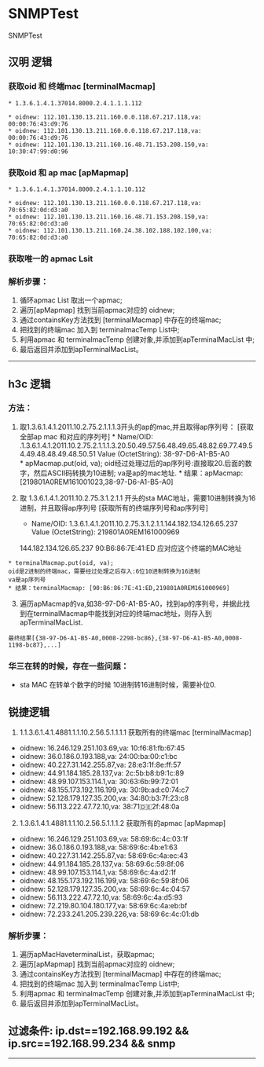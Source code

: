 # SNMPTest
SNMPTest


##  汉明 逻辑

### 获取oid  和  终端mac  [terminalMacmap]
	* 1.3.6.1.4.1.37014.8000.2.4.1.1.1.112

	* oidnew: 112.101.130.13.211.160.0.0.118.67.217.118,va: 00:00:76:43:d9:76
	* oidnew: 112.101.130.13.211.160.0.0.118.67.217.118,va: 00:00:76:43:d9:76
	* oidnew: 112.101.130.13.211.160.16.48.71.153.208.150,va: 10:30:47:99:d0:96

### 获取oid 和 ap mac   [apMapmap]
	* 1.3.6.1.4.1.37014.8000.2.4.1.1.10.112

	* oidnew: 112.101.130.13.211.160.0.0.118.67.217.118,va: 70:65:82:0d:d3:a0
	* oidnew: 112.101.130.13.211.160.16.48.71.153.208.150,va: 70:65:82:0d:d3:a0
	* oidnew: 112.101.130.13.211.160.24.38.102.188.102.100,va: 70:65:82:0d:d3:a0

###  获取唯一的 apmac Lsit
	
### 解析步骤：
 1. 循环apmac List 取出一个apmac;
 2. 遍历[apMapmap] 找到当前apmac对应的 oidnew;
 3. 通过containsKey方法找到 [terminalMacmap] 中存在的终端mac;
 4. 把找到的终端mac 加入到 terminalmacTemp List中;
 5. 利用apmac 和 terminalmacTemp 创建对象,并添加到apTerminalMacList 中;
 6. 最后返回并添加到apTerminalMacList。 

***

## h3c 逻辑

### 方法：
  1. 取1.3.6.1.4.1.2011.10.2.75.2.1.1.1.3开头的ap的mac,并且取得ap序列号：   [获取全部ap mac 和对应的序列号]
    * Name/OID: .1.3.6.1.4.1.2011.10.2.75.2.1.1.1.3.20.50.49.57.56.48.49.65.48.82.69.77.49.54.49.48.48.49.48.50.51
      Value (OctetString): 38-97-D6-A1-B5-A0    
    * apMacmap.put(oid, va);
      oid经过处理过后的ap序列号:直接取20.后面的数字，然后ASCII码转换为10进制;
      va是ap的mac地址.
    * 结果：apMacmap:   [219801A0REM161001023,38-97-D6-A1-B5-A0]
 
  2. 取 1.3.6.1.4.1.2011.10.2.75.3.1.2.1.1 开头的sta MAC地址，需要10进制转换为16进制，并且取得ap序列号  [获取所有的终端序列号和ap序列号]
     * Name/OID: 1.3.6.1.4.1.2011.10.2.75.3.1.2.1.1.144.182.134.126.65.237
      Value (OctetString): 219801A0REM161000969

      144.182.134.126.65.237     90:B6:86:7E:41:ED   应对应这个终端的MAC地址

    * terminalMacmap.put(oid, va);    
    oid是2进制的终端mac，需要经过处理之后存入:6位10进制转换为16进制
    va是ap序列号
    * 结果：terminalMacmap: [90:B6:86:7E:41:ED,219801A0REM161000969]

   3. 遍历apMacmap的va,如38-97-D6-A1-B5-A0，找到ap的序列号，并据此找到在terminalMacmap中能找到对应的终端mac地址，则存入到apTerminalMacList.

    最终结果[{38-97-D6-A1-B5-A0,0008-2298-bc86},{38-97-D6-A1-B5-A0,0008-1198-bc87},...]


  ### 华三在转的时候，存在一些问题：
  * sta MAC 在转单个数字的时候 10进制转16进制时候，需要补位0.


## 锐捷逻辑

1. 1.1.3.6.1.4.1.4881.1.1.10.2.56.5.1.1.1.1  获取所有的终端mac  [terminalMacmap]

  * oidnew: 16.246.129.251.103.69,va: 10:f6:81:fb:67:45
  * oidnew: 36.0.186.0.193.188,va: 24:00:ba:00:c1:bc
  * oidnew: 40.227.31.142.255.87,va: 28:e3:1f:8e:ff:57
  * oidnew: 44.91.184.185.28.137,va: 2c:5b:b8:b9:1c:89
  * oidnew: 48.99.107.153.114.1,va: 30:63:6b:99:72:01
  * oidnew: 48.155.173.192.116.199,va: 30:9b:ad:c0:74:c7
  * oidnew: 52.128.179.127.35.200,va: 34:80:b3:7f:23:c8
  * oidnew: 56.113.222.47.72.10,va: 38:71:de:2f:48:0a

2. 1.3.6.1.4.1.4881.1.1.10.2.56.5.1.1.1.2 获取所有的apmac  [apMapmap]

  * oidnew: 16.246.129.251.103.69,va: 58:69:6c:4c:03:1f
  * oidnew: 36.0.186.0.193.188,va: 58:69:6c:4b:e1:63
  * oidnew: 40.227.31.142.255.87,va: 58:69:6c:4a:ec:43
  * oidnew: 44.91.184.185.28.137,va: 58:69:6c:59:8f:06
  * oidnew: 48.99.107.153.114.1,va: 58:69:6c:4a:d2:1f
  * oidnew: 48.155.173.192.116.199,va: 58:69:6c:59:8f:06
  * oidnew: 52.128.179.127.35.200,va: 58:69:6c:4c:04:57
  * oidnew: 56.113.222.47.72.10,va: 58:69:6c:4a:d5:93
  * oidnew: 72.219.80.104.180.177,va: 58:69:6c:4a:eb:bf
  * oidnew: 72.233.241.205.239.226,va: 58:69:6c:4c:01:db

### 解析步骤：
  1. 遍历apMacHaveterminalList，获取apmac;
  2. 遍历[apMapmap] 找到当前apmac对应的 oidnew;
  3. 通过containsKey方法找到 [terminalMacmap] 中存在的终端mac;
  4. 把找到的终端mac 加入到 terminalmacTemp List中;
  5. 利用apmac 和 terminalmacTemp 创建对象,并添加到apTerminalMacList 中;
  6. 最后返回并添加到apTerminalMacList。

## 过滤条件:   ip.dst==192.168.99.192 &&  ip.src==192.168.99.234 && snmp
***
